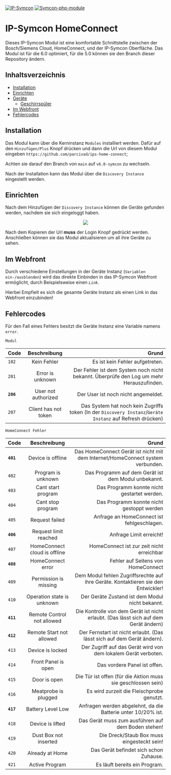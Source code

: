 [![IP-Symcon](https://img.shields.io/badge/IP--Symcon->5.0-blue.svg?style=flat-square)](https://www.symcon.de)
[![Symcon-php-module](https://img.shields.io/badge/Symcon-PHP--Modul-red.svg?style=flat-square)](https://www.symcon.de/service/dokumentation/entwicklerbereich/sdk-tools/sdk-php/)

# IP-Symcon HomeConnect
Dieses IP-Symcon Modul ist eine komfortable Schnittstelle zwischen der Bosch/Siemens Cloud, HomeConnect, und der IP-Symcon Oberfläche. Das Modul ist  für die 6.0 optimiert, für die 5.0 können sie den Branch dieser Repository ändern.

## Inhaltsverzeichnis

- [Installation](#installation)
- [Einrichten](#einrichten)
- [Geräte](#inhaltsverzeichnis)
	- [Geschirrspüler](https://github.com/LegendDragon11/ips-home-connect/blob/main/HomeConnect%20Dishwasher/Geschirrspüler.md)
	<!-- [Ofen](https://github.com/LegendDragon11/ips-home-connect/blob/main/HomeConnect%20Oven/Ofen.md)-->
- [Im Webfront](#im-webfront)
- [Fehlercodes](#fehlercodes)

## Installation 
Das Modul kann über die Kerninstanz `Modules` installiert werden. Dafür auf den `Hinzufügen/Plus` Knopf drücken und dann die Url von 
diesem Modul eingeben `https://github.com/parcivad/ips-home-connect`;

Achten sie darauf den Branch von `main` auf `v6.0-symcon` zu wechseln.

Nach der Installation kann das Modul über die ``Discovery Instance`` eingestellt werden.

## Einrichten
Nach dem Hinzufügen der ``Discovery Instance`` können die Geräte gefunden werden, nachdem sie sich eingeloggt haben.

<p align="center">
  <img width="auto" height="auto" src="https://github.com/parcivad/img/blob/main/Home%20Connect%20Login.png">
</p>

Nach dem Kopieren der Url **muss** der Login Knopf gedrückt werden. Anschließen können sie das Modul aktualisieren um all ihre Geräte zu sehen.

## Im Webfront
Durch verschiedene Einstellungen in der Geräte Instanz (`Variablen ein-/ausblenden`) wird das direkte Einbinden in das
IP-Symcon Webfront ermöglicht, durch Beispielsweise einen *`Link`*.

Hierbei Empfielt es sich die gesamte Geräte Instanz als einen Link in das Webfront einzubinden!

## Fehlercodes
Für den Fall eines Fehlers besitzt die Geräte Instanz eine Variable namens `error`.

```Modul```

Code | Beschreibung | Grund
:--- | :---: | ---:
`102` | Kein Fehler | Es ist kein Fehler aufgetreten.
`201` | Error is unknown | Der Fehler ist dem System noch nicht bekannt. Überprüfe den Log um mehr Herauszufinden.
**`206`** | User not authorized | Der User ist noch nicht angemeldet.
`207` | Client has not token | Das System hat noch kein Zugriffs token (In der `Discovery Instanz`/`Geräte Instanz` auf Refresh drücken)

```HomeConnect Fehler```

Code | Beschreibung | Grund
:--- | :---: | ---:
**`401`** | Device is offline | Das HomeConnect Gerät ist nicht mit dem Internet/HomeConnect system verbunden.
`402` | Program is unknown | Das Programm auf dem Gerät ist dem Modul unbekannt.
`403` | Cant start program | Das Programm konnte nicht gestartet werden.
`404` | Cant stop program | Das Programm konnte nicht gestoppt werden
`405` | Request failed  | Anfrage an HomeConnect ist fehlgeschlagen.
**`406`** | Request limit reached | Anfrage Limit erreicht!
`407` | HomeConnect cloud is offline | HomeConnect ist zur zeit nicht erreichbar
**`408`** | HomeConnect error | Fehler auf Seitens von HomeConnect
`409` | Permission is missing | Dem Modul fehlen Zugriffsrechte auf ihre Geräte. Kontaktieren sie den Entwickler!
`410` | Operation state is unknown  | Der Geräte Zustand ist dem Modul nicht bekannt.
**`411`** | Remote Control not allowed  | Die Kontrolle von dem Gerät ist nicht erlaubt. (Das lässt sich auf dem Gerät ändern)
**`412`** | Remote Start not allowed  | Der Fernstart ist nicht erlaubt. (Das lässt sich auf dem Gerät ändern).
`413` | Device is locked  | Der Zugriff auf das Gerät wird von dem lokalem Gerät verboten.
`414` | Front Panel is open  | Das vordere Panel ist offen.
`415` | Door is open  | Die Tür ist offen (für die Aktion muss sie geschlossen sein)
`416` | Meatprobe is plugged  | Es wird zurzeit die Fleischprobe genutzt.
**`417`** | Battery Level Low | Anfragen werden abgelehnt, da die Batterie unter 10/20% ist.
`418` | Device is lifted | Das Gerät muss zum ausführen auf dem Boden stehen!
`419` | Dust Box not inserted | Die Dreck/Staub Box muss eingesteckt sein!
`420` | Already at Home | Das Gerät befindet sich schon Zuhause.
`421` | Active Program | Es läuft bereits ein Program. 
